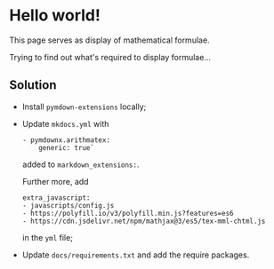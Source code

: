 # Hello world!

This page serves as display of mathematical formulae.

Trying to find out what's required to display formulae...

## Solution

* Install `pymdown-extensions` locally;
* Update `mkdocs.yml` with 
  ```
  - pymdownx.arithmatex:
      generic: true`
  ```
  added to `markdown_extensions:`.
  
  Further more, add
  ```
  extra_javascript:
  - javascripts/config.js
  - https://polyfill.io/v3/polyfill.min.js?features=es6
  - https://cdn.jsdelivr.net/npm/mathjax@3/es5/tex-mml-chtml.js
  ```
  in the `yml` file;
* Update `docs/requirements.txt` and add the require packages.
